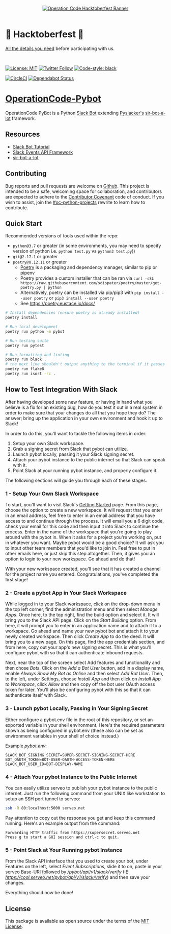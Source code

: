 <div align="center">
  <br />
  <a href="https://operationcode.org">
    <img
      alt="Operation Code Hacktoberfest Banner"
      src="https://operation-code-assets.s3.us-east-2.amazonaws.com/operation_code_hacktoberfest_2019.jpg"
    >
  </a>
  <br />
  <br />
</div>

# 🎃 Hacktoberfest 🎃

[All the details you need](https://github.com/OperationCode/START_HERE/blob/master/README.md#-hacktoberfest-) before participating with us.

<br />

[![License: MIT](https://img.shields.io/badge/License-MIT-blue.svg)](https://opensource.org/licenses/MIT)
[![Twitter Follow](https://img.shields.io/twitter/follow/operation_code.svg?style=social&label=Follow&style=social)](https://twitter.com/operation_code)
[![Code-style: black](https://img.shields.io/badge/code%20style-black-000000.svg)](https://github.com/ambv/black)


[![CircleCI](https://circleci.com/gh/OperationCode/operationcode-pybot.svg?style=svg)](https://circleci.com/gh/OperationCode/operationcode-pybot)
[![Dependabot Status](https://api.dependabot.com/badges/status?host=github&repo=OperationCode/operationcode-pybot)](https://dependabot.com)

# [OperationCode-Pybot](https://github.com/OperationCode/operationcode-pybot)

OperationCode PyBot is a Python [Slack Bot](https://api.slack.com)
extending [Pyslacker's](https://pyslackers.com/)
[sir-bot-a-lot](https://github.com/pyslackers/sir-bot-a-lot-2)
framework.

## Resources
* [Slack Bot Tutorial](https://www.fullstackpython.com/blog/build-first-slack-bot-python.html)
* [Slack Events API Framework](https://github.com/slackapi/python-slack-events-api)
* [sir-bot-a-lot](https://github.com/pyslackers/sir-bot-a-lot-2)


## Contributing
Bug reports and pull requests are welcome on [Github](https://github.com/OperationCode/operationcode-pybot). This project is intended to be a safe, welcoming space for collaboration, and contributors are expected to adhere to the [Contributor Covenant](http://contributor-covenant.org) code of conduct. If you wish to assist, join the [\#oc-python-projects](https://operation-code.slack.com/messages/C7NJLCCMB/) rewrite to learn how to contribute.

## Quick Start
Recommended versions of tools used within the repo:
- `python@3.7` or greater (in some environments, you may need to specify version of python i.e. `python test.py` vs `python3 test.py`))
- `git@2.17.1` or greater
- `poetry@0.12.11` or greater
    - [Poetry](https://poetry.eustace.io/) is a packaging and dependency manager, similar to pip or pipenv
    - Poetry provides a custom installer that can be ran via `curl -sSL https://raw.githubusercontent.com/sdispater/poetry/master/get-poetry.py | python`
    - Alternatively, poetry can be installed via pip/pip3 with `pip install --user poetry` or `pip3 install --user poetry`
    - See https://poetry.eustace.io/docs/


```bash
# Install dependencies (ensure poetry is already installed)
poetry install

# Run local development
poetry run python -m pybot

# Run testing suite
poetry run pytest

# Run formatting and linting
poetry run black .
# the next line shouldn't output anything to the terminal if it passes
poetry run flake8
poetry run isort -rc .
```

## How to Test Integration With Slack

After having developed some new feature, or having in hand what you believe is
a fix for an existing bug, how do you test it out in a real system in order to
make sure that your changes do all that you hope they do? The answer; bring up
the application in your own environment and hook it up to Slack!

In order to do this, you'll want to tackle the following items in order:

1. Setup your own Slack workspace.
2. Grab a signing secret from Slack that pybot can utilize.
3. Launch pybot locally, passing it your Slack signing secret.
4. Attach your pybot instance to the public internet so that Slack can speak
   with it.
5. Point Slack at your running pybot instance, and properly configure it.

The following sections will guide you through each of these stages.

### 1 - Setup Your Own Slack Workspace

To start, you'll want to visit Slack's [Getting
Started](https://slack.com/get-started) page. From this page, choose the option
to create a new workspace. It will request that you enter in an email address,
feel free to enter in an email address that you have access to and continue
through the process. It will email you a 6 digit code, check your email for
this code and then input it into Slack to continue the process. Enter in the
name of the workspace that you're going to play around with the pybot in. When
it asks for a project you're working on, put in whatever you want. Maybe pybot
would be a good choice? It will ask you to input other team members that you'd
like to join in. Feel free to put in other emails here, or just skip this step
altogether. Then, it gives you an option to login to your new workspace. Go
ahead and do that!

With your new workspace created, you'll see that it has created a channel for
the project name you entered. Congratulations, you've completed the first stage!

### 2 - Create a pybot App in Your Slack Workspace

While logged in to your Slack workspace, click on the drop-down menu in the top
left corner, find the administration menu and then select _Manage Apps_. Once
here, to the top right, find the build option and select it. It will bring you
to the Slack API page. Click on the _Start Building_ option. From here, it will
prompt you to enter in an application name and to attach it to a workspace. Go
ahead and name your new pybot bot and attach it to your newly created workspace.
Then click _Create App_ to do the deed. It will bring you to a new page. On this
page, find the app credentials section, and from here, copy out your app's new
signing secret. This is what you'll configure pybot with so that it can
authenticate inbound requests.

Next, near the top of the screen select Add features and functionality and
then chose _Bots_. Click on the _Add a Bot User_ button, add in a display name,
enable _Always Show My Bot as Online_ and then select _Add Bot User_. Then, to
the left, under Settings, choose _Install App_ and then click on _Install App to
Workspace_, click _Allow_ and then copy off the bot user OAuth access token for
later. You'll also be configuring pybot with this so that it can authenticate
itself with Slack.

### 3 - Launch pybot Locally, Passing in Your Signing Secret

Either configure a pybot.env file in the root of this repository, or set an
exported variable in your shell environment. Here's the required parameters
shown as being configured in pybot.env (these also can be set as environment
variables in your shell of choice instead.)

Example _pybot.env_:

```text
SLACK_BOT_SIGNING_SECRET=SUPER-SECRET-SIGNING-SECRET-HERE
BOT_OAUTH_TOKEN=BOT-USER-OAUTH-ACCESS-TOKEN-HERE
SLACK_BOT_USER_ID=BOT-DISPLAY-NAME
```

### 4 - Attach Your pybot Instance to the Public Internet

You can easily utilize serveo to publish your pybot instance to the public
internet. Just run the following command from your UNIX like workstation to
setup an SSH port tunnel to serveo:

```bash
ssh -R 80:localhost:5000 serveo.net
```

Pay attention to copy out the response you get and keep this command running.
Here's an example output from the command:

```text
Forwarding HTTP traffic from https://supersecret.serveo.net
Press g to start a GUI session and ctrl-c to quit.
```

### 5 - Point Slack at Your Running pybot Instance

From the Slack API interface that you used to create your bot, under Features
on the left, select _Event Subscriptions_, slide it to on, paste in your serveo
Base-URI followed by _/pybot/api/v1/slack/verify_ (IE:
_https://cool.serveo.net/pybot/api/v1/slack/verify_) and then save your changes.

Everything should now be done!

## License
This package is available as open source under the terms of the [MIT License](http://opensource.org/licenses/MIT).
